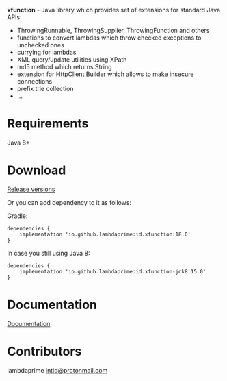 **xfunction** - Java library which provides set of extensions for standard Java APIs:

- ThrowingRunnable, ThrowingSupplier, ThrowingFunction and others
- functions to convert lambdas which throw checked exceptions to unchecked ones
- currying for lambdas
- XML query/update utilities using XPath
- md5 method which returns String
- extension for HttpClient.Builder which allows to make insecure connections
- prefix trie collection
- ...

# Requirements

Java 8+

# Download

[Release versions](https://github.com/lambdaprime/xfunction/releases)

Or you can add dependency to it as follows:

Gradle:

```
dependencies {
    implementation 'io.github.lambdaprime:id.xfunction:18.0'
}
```

In case you still using Java 8:

```
dependencies {
    implementation 'io.github.lambdaprime:id.xfunction-jdk8:15.0'
}
```

# Documentation

[Documentation](http://portal2.atwebpages.com/xfunction)

# Contributors

lambdaprime <intid@protonmail.com>
